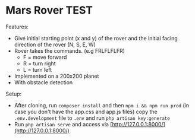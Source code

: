 # Mars Rover TEST

Features:
- Give initial starting point (x and y) of the rover and the initial facing direction of the rover (N, S, E, W)
- Rover takes the commands. (e.g FRLFLFLFR)
    - F = move forward
    - R = turn right
    - L = turn left
- Implemented on a 200x200 planet
- With obstacle detection

Setup:
- After cloning, run `composer install` and then `npm i && npm run prod` (in case you don't have the app.css and app.js files) copy the `.env.development` file to `.env` and run `php artisan key:generate`
- Run `php artisan serve` and access via [http://127.0.0.1:8000/](http://127.0.0.1:8000/) 
